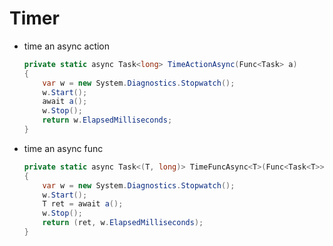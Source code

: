 # Timer

- time an async action
    ```cs
    private static async Task<long> TimeActionAsync(Func<Task> a)
    {
        var w = new System.Diagnostics.Stopwatch();
        w.Start();
        await a();
        w.Stop();
        return w.ElapsedMilliseconds;
    }
    ```
- time an async func
    ```cs
    private static async Task<(T, long)> TimeFuncAsync<T>(Func<Task<T>> a)
    {
        var w = new System.Diagnostics.Stopwatch();
        w.Start();
        T ret = await a();
        w.Stop();
        return (ret, w.ElapsedMilliseconds);
    }
    ```